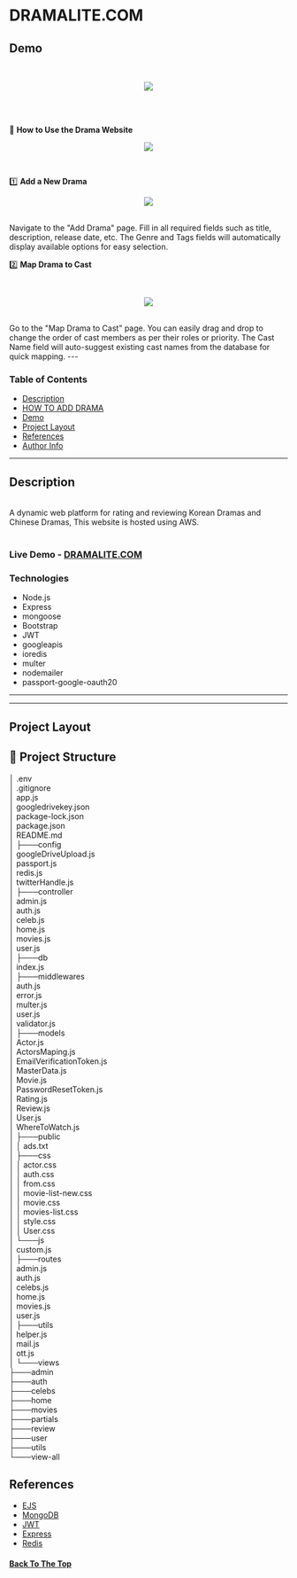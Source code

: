 
# DRAMALITE.COM

## Demo
<br>
<p align="center">
  <img  src="/public/images/other/ScreenShot4.jpg"  > 
</p>
<br>

<br>

📖 **How to Use the Drama Website** 
<br>
<p align="center">
  <img  src="/public/images/other/ScreenShot1.png"  > 
</p>
<br>

1️⃣ **Add a New Drama**
<br>
<p align="center">
  <img  src="/public/images/other/ScreenShot2.png"  > 
</p>
<br>
Navigate to the "Add Drama" page.
Fill in all required fields such as title, description, release date, etc.
The Genre and Tags fields will automatically display available options for easy selection.

2️⃣ **Map Drama to Cast**

<br>
<p align="center">
  <img  src="/public/images/other/ScreenShot3.png"  > 
</p>
<br>
Go to the "Map Drama to Cast" page.
You can easily drag and drop to change the order of cast members as per their roles or priority.
The Cast Name field will auto-suggest existing cast names from the database for quick mapping. 
---

### Table of Contents

- [Description](#Description)
- [HOW TO ADD DRAMA](#Description)
- [Demo](#demo)
- [Project Layout](#project-layout)
- [References](#references)
- [Author Info](#author-info)

---

## Description
<br>
A dynamic web platform for rating and reviewing Korean Dramas and Chinese Dramas, This website is hosted using AWS.
<br>
<br>

### Live Demo - [DRAMALITE.COM](https://dramalite.com/)


### Technologies

- Node.js
- Express 
- mongoose
- Bootstrap
- JWT
- googleapis
- ioredis
- multer
- nodemailer
- passport-google-oauth20



---






---

## Project Layout
## 📂 Project Structure

│   .env  
│   .gitignore  
│   app.js  
│   googledrivekey.json  
│   package-lock.json  
│   package.json  
│   README.md  
│
├───config  
│       googleDriveUpload.js  
│       passport.js  
│       redis.js  
│       twitterHandle.js  
│
├───controller  
│       admin.js  
│       auth.js  
│       celeb.js  
│       home.js  
│       movies.js  
│       user.js  
│
├───db  
│       index.js  
│
├───middlewares  
│       auth.js  
│       error.js  
│       multer.js  
│       user.js  
│       validator.js  
│
├───models  
│       Actor.js  
│       ActorsMaping.js  
│       EmailVerificationToken.js  
│       MasterData.js  
│       Movie.js  
│       PasswordResetToken.js  
│       Rating.js  
│       Review.js  
│       User.js  
│       WhereToWatch.js  
│
├───public  
│   │   ads.txt  
│   ├───css  
│   │       actor.css  
│   │       auth.css  
│   │       from.css  
│   │       movie-list-new.css  
│   │       movie.css  
│   │       movies-list.css  
│   │       style.css  
│   │       User.css  
│   └───js  
│           custom.js  
│
├───routes  
│       admin.js  
│       auth.js  
│       celebs.js  
│       home.js  
│       movies.js  
│       user.js  
│
├───utils  
│       helper.js  
│       mail.js  
│       ott.js  
│
└───views  
    ├───admin  
    ├───auth  
    ├───celebs  
    ├───home  
    ├───movies  
    ├───partials  
    ├───review  
    ├───user  
    ├───utils  
    └───view-all  
  


## References
- [EJS](https://ejs.co/)
- [MongoDB](https://www.mongodb.com/)
- [JWT](https://jwt.io/)
- [Express](https://expressjs.com/)
- [Redis](https://redis.io/)



#### [Back To The Top](#DRAMALITE.COM)




